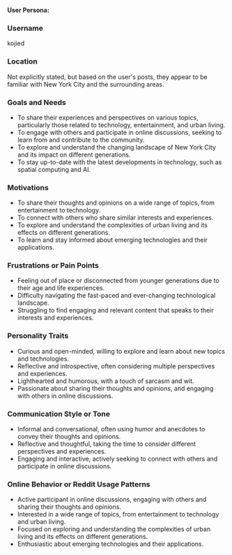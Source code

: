 **User Persona:**

### Username
kojied

### Location
Not explicitly stated, but based on the user's posts, they appear to be familiar with New York City and the surrounding areas.

### Goals and Needs
- To share their experiences and perspectives on various topics, particularly those related to technology, entertainment, and urban living.
- To engage with others and participate in online discussions, seeking to learn from and contribute to the community.
- To explore and understand the changing landscape of New York City and its impact on different generations.
- To stay up-to-date with the latest developments in technology, such as spatial computing and AI.

### Motivations
- To share their thoughts and opinions on a wide range of topics, from entertainment to technology.
- To connect with others who share similar interests and experiences.
- To explore and understand the complexities of urban living and its effects on different generations.
- To learn and stay informed about emerging technologies and their applications.

### Frustrations or Pain Points
- Feeling out of place or disconnected from younger generations due to their age and life experiences.
- Difficulty navigating the fast-paced and ever-changing technological landscape.
- Struggling to find engaging and relevant content that speaks to their interests and experiences.

### Personality Traits
- Curious and open-minded, willing to explore and learn about new topics and technologies.
- Reflective and introspective, often considering multiple perspectives and experiences.
- Lighthearted and humorous, with a touch of sarcasm and wit.
- Passionate about sharing their thoughts and opinions, and engaging with others in online discussions.

### Communication Style or Tone
- Informal and conversational, often using humor and anecdotes to convey their thoughts and opinions.
- Reflective and thoughtful, taking the time to consider different perspectives and experiences.
- Engaging and interactive, actively seeking to connect with others and participate in online discussions.

### Online Behavior or Reddit Usage Patterns
- Active participant in online discussions, engaging with others and sharing their thoughts and opinions.
- Interested in a wide range of topics, from entertainment to technology and urban living.
- Focused on exploring and understanding the complexities of urban living and its effects on different generations.
- Enthusiastic about emerging technologies and their applications.